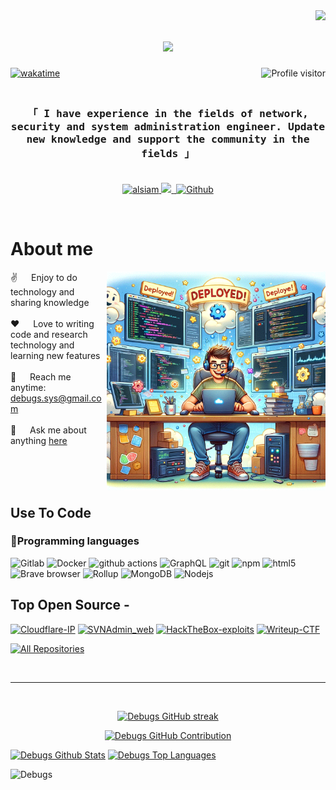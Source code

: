 
<img align="right" src="https://img.shields.io/github/followers/bibo318?style=social">
<h1 align="center">
  <a href="https://git.io/typing-svg">
    <img src="https://readme-typing-svg.herokuapp.com/?lines=Hello,+There!+👋;I'm+Debugs...;Nice+to+meet+you!&center=true&size=30">
  </a>
</h1>


<!--
<p align="center">
  <a href="https://github.com/bibo318"><img src="https://readme-typing-svg.herokuapp.com/?lines=Self%20Taught%20Programmer;Front%20End%20Developer;1.5%2B%20years%20of%20coding%20experience;Always%20learning%20new%20things&center=true&width=380&height=45"></a>
</p>

 -->

<a href="https://komarev.com/ghpvc/?username=bibo318">
  <img align="right" src="https://komarev.com/ghpvc/?username=bibo318&label=Visitors&color=0e75b6&style=flat" alt="Profile visitor" />
</a>


[![wakatime](https://wakatime.com/badge/user/018d1a6d-165a-4e0e-bd5d-48a6e9326772.svg)](https://wakatime.com/@bibo318)

<!-- Intro  -->
<!--<h3 align="center">
        <samp>&gt; Hey There!, I am
                <b><a target="_blank" href="https://debugs.hashnode.dev">Debugs</a></b>
        </samp>
</h3> -->


<h3 align="center"> 
  <samp>
   <br>
 「 I have experience in the fields of network, security and system administration engineer. Update new knowledge and support the community in the fields 」
    <br>
    <br>
  </samp>
</p>
</h3>
<p align="center">
 <a href="https://debugs.hashnode.dev" target="blank">
  <img src="https://img.shields.io/badge/Website-DC143C?style=for-the-badge&logo=medium&logoColor=white" alt="alsiam" />
 </a>
<!--  <a href="https://linkedin.com/in/al-siam" target="_blank">
  <img src="https://img.shields.io/badge/LinkedIn-0077B5?style=for-the-badge&logo=linkedin&logoColor=white" alt="alsiam"/>
 </a> -->
 <!-- <a href="https://dev.to/alsiam" target="_blank">
  <img src="https://img.shields.io/badge/dev.to-0A0A0A?style=for-the-badge&logo=dev.to&logoColor=white" alt="alsiam" />
 </a> -->
 <a href="https://twitter.com/INHNGCDNG5" target="_blank">
  <img src="https://img.shields.io/badge/Twitter-1DA1F2?style=for-the-badge&logo=twitter&logoColor=white" />
 </a>
 <a href="https://t.me/debugs0" target="_blank">
  <img src="https://img.shields.io/badge/Telegram-blue.svg?&style=for-the-badge&logo=telegram&logoColor=white" alt="" />
<a href="https://github.com/bibo318" target="_blank"><img alt="Github" src="https://img.shields.io/badge/GitHub-%2312100E.svg?&style=for-the-badge&logo=Github&logoColor=white" /></a>
</p>
<br />

<!-- About Section -->
 # About me
 
<p>
 <img align="right" width="350" src="/assets/programmer.gif" alt="Coding gif" />
  
 ✌️ &emsp; Enjoy to do technology and sharing knowledge <br/><br/>
 ❤️ &emsp; Love to writing code and research technology and learning new features <br/><br/>
 📧 &emsp; Reach me anytime: debugs.sys@gmail.com<br/><br/>
 💬 &emsp; Ask me about anything [here](https://github.com/bibo318/bibo318/issues)

</p>

<br/>
<br/>
<br/>

## Use To Code

<h3>🧰Programming languages</h3>
<p>
  <img alt="Gitlab" src="https://img.shields.io/badge/logo-gitlab-blue?logo=gitlab" /> 
  <img alt="Docker" src="https://img.shields.io/badge/-Docker-46a2f1?style=flat-square&logo=docker&logoColor=white" />
  <img alt="github actions" src="https://img.shields.io/badge/-Github_Actions-2088FF?style=flat-square&logo=github-actions&logoColor=white" />
  <img alt="GraphQL" src="https://img.shields.io/badge/-GraphQL-E10098?style=flat-square&logo=graphql&logoColor=white" />
  <img alt="git" src="https://img.shields.io/badge/-Git-F05032?style=flat-square&logo=git&logoColor=white" />
  <img alt="npm" src="https://img.shields.io/badge/-NPM-CB3837?style=flat-square&logo=npm&logoColor=white" />
  <img alt="html5" src="https://img.shields.io/badge/-HTML5-E34F26?style=flat-square&logo=html5&logoColor=white" />
  <img alt="Brave browser" src="https://img.shields.io/badge/-Brave_Browser-FB542B?style=flat-square&logo=brave&logoColor=white" />
  <img alt="Rollup" src="https://img.shields.io/badge/-Rollup-EC4A3F?style=flat-square&logo=rollup.js&logoColor=white" />
  <img alt="MongoDB" src="https://img.shields.io/badge/-MongoDB-13aa52?style=flat-square&logo=mongodb&logoColor=white" />
  <img alt="Nodejs" src="https://img.shields.io/badge/-Nodejs-43853d?style=flat-square&logo=Node.js&logoColor=white" />
</p>

## Top Open Source -
[![Cloudflare-IP](https://github-readme-stats.vercel.app/api/pin/?username=bibo318&repo=Cloudflare-IP&border_color=7F3FBF&bg_color=0D1117&title_color=C9D1D9&text_color=8B949E&icon_color=7F3FBF)](https://github.com/bibo318/Cloudflare-IP)
[![SVNAdmin_web](https://github-readme-stats.vercel.app/api/pin/?username=bibo318&repo=SVNAdmin_web&border_color=7F3FBF&bg_color=0D1117&title_color=C9D1D9&text_color=8B949E&icon_color=7F3FBF)](https://github.com/bibo318/SVNAdmin_web)
[![HackTheBox-exploits](https://github-readme-stats.vercel.app/api/pin/?username=bibo318&repo=HackTheBox-exploits&border_color=7F3FBF&bg_color=0D1117&title_color=C9D1D9&text_color=8B949E&icon_color=7F3FBF)](https://github.com/bibo318/HackTheBox-exploits)
[![Writeup-CTF](https://github-readme-stats.vercel.app/api/pin/?username=bibo318&repo=Writeup-CTF&border_color=7F3FBF&bg_color=0D1117&title_color=C9D1D9&text_color=8B949E&icon_color=7F3FBF)](https://github.com/bibo318/Writeup-CTF)

<p align="left">
  <a href="https://github.com/bibo318?tab=repositories" target="_blank"><img alt="All Repositories" title="All Repositories" src="https://img.shields.io/badge/-All%20Repos-2962FF?style=for-the-badge&logo=koding&logoColor=white"/></a>
</p>

<br/>
<hr/>
<br/>

<p align="center">
  <a href="https://github.com/bibo318">
    <img src="https://github-readme-streak-stats.herokuapp.com/?user=bibo318&theme=radical&border=7F3FBF&background=0D1117" alt="Debugs GitHub streak"/>
  </a>
</p>

<p align="center">
  <a href="https://github.com/bibo318">
    <img src="https://github-profile-summary-cards.vercel.app/api/cards/profile-details?username=bibo318&theme=radical" alt="Debugs GitHub Contribution"/>
  </a>
</p>

<a> 
    <a href="https://github.com/bibo318"><img alt="Debugs Github Stats" src="https://denvercoder1-github-readme-stats.vercel.app/api?username=bibo318&show_icons=true&count_private=true&theme=react&border_color=7F3FBF&bg_color=0D1117&title_color=F85D7F&icon_color=F8D866" height="192px" width="49.5%"/></a>
  <a href="https://github.com/bibo318"><img alt="Debugs Top Languages" src="https://denvercoder1-github-readme-stats.vercel.app/api/top-langs/?username=bibo318&langs_count=8&layout=compact&theme=react&border_color=7F3FBF&bg_color=0D1117&title_color=F85D7F&icon_color=F8D866" height="192px" width="49.5%"/></a>
  <br/>
</a>


![Debugs](https://github-readme-activity-graph.vercel.app/graph?username=bibo318&custom_title=Debugs's%20GitHub%20Activity%20Graph&bg_color=0D1117&color=7F3FBF&line=7F3FBF&point=7F3FBF&area_color=FFFFFF&title_color=FFFFFF&area=true)
